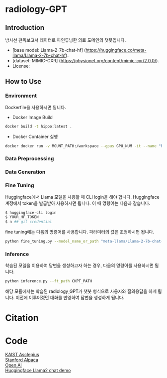 # radiology-GPT

## Introduction

방사선 판독보고서 데이터로 파인튜닝한 의료 도메인의 챗봇입니다.

- [base model: Llama-2-7b-chat-hf] (https://huggingface.co/meta-llama/Llama-2-7b-chat-hf).
- [dataset: MIMIC-CXR] (https://physionet.org/content/mimic-cxr/2.0.0/).
- License: 

## How to Use
### Environment
Dockerfile을 사용하시면 됩니다.

- Docker Image Build
```sh
docker build -t hippo:latest .
```

- Docker Container 실행
```sh
docker docker run -v MOUNT_PATH:/workspace --gpus GPU_NUM -it --name "hippo" hippo:latest
```

### Data Preprocessing

### Data Generation

### Fine Tuning

Huggingface에서 Llama 모델을 사용할 때 CLI login을 해야 합니다.
Huggingface 계정에서 token을 발급받아 사용하시면 됩니다.
이 때 명령어는 다음과 같습니다. 
```sh
$ huggingface-cli login
$ YOUR_HF_TOKEN
$ n ## git credential
```

fine tuning에는 다음의 명령어를 사용합니다. 파라미터의 값은 조정하시면 됩니다.

```sh
python fine_tuning.py --model_name_or_path "meta-llama/Llama-2-7b-chat-hf" --data_path TRAINING_DATA_PATH --output_dir CKPT_OUTPUT_PATH --num_train_epochs 3 --per_device_train_batch_size 4 --per_device_eval_batch_size 1 --gradient_accumulation_steps 8 --evaluation_strategy "no" --save_strategy "epoch" --learning_rate 2e-4 --weight_decay 0. --warmup_ratio 0.03 --lr_scheduler_type "cosine" --logging_steps 1 --model_max_length 4096 --gradient_checkpointing True --ddp_timeout 18000
```

### Inference
학습된 모델을 이용하여 답변을 생성하고자 하는 경우, 다음의 명령어를 사용하시면 됩니다.

```sh
python inference.py --ft_path CKPT_PATH
```

해당 모듈에서는 학습된 radiology_GPT가 챗봇 형식으로 사용자와 질의응답을 하게 됩니다.
이전에 이루어졌던 대화를 반영하여 답변을 생성하게 됩니다.


# Citation

# Code
[KAIST Asclepius](https://github.com/starmpcc/Asclepius)  
[Stanford Alpaca](https://github.com/tatsu-lab/stanford_alpaca)  
[Open AI](https://github.com/openai/openai-cookbook/tree/main)  
[Huggingface Llama2 chat demo](https://huggingface.co/spaces/huggingface-projects/llama-2-7b-chat/blob/main/app.py)  
